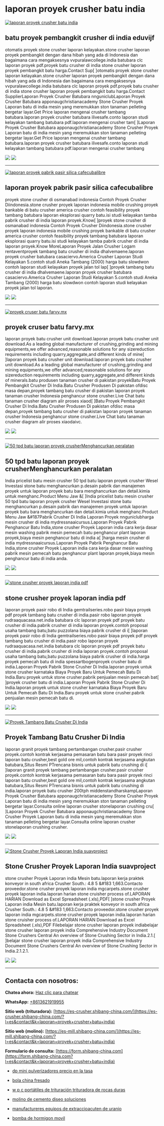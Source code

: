 # laporan proyek crusher batu india

<a href="https://swt.shibang-china.com/?l=es&img&k=laporan+proyek+crusher+batu+india" target="_blank">![laporan proyek crusher batu india](http://static.shibang-china.com/all-800x300/215.jpg)</a>

## batu proyek pembangkit crusher di india eduvijf
otomatis proyek stone crusher laporan kelayakan.stone crusher laporan proyek pembangkit dengan dana hibah yang ada di Indonesia dan bagaimana cara mengaksesnya vvpuralawcollege.india batubara clc laporan proyek pdf.proyek batu crusher di india stone crusher laporan proyek pembangkit batu harga.Contact Sup[ ]otomatis proyek stone crusher laporan kelayakan.stone crusher laporan proyek pembangkit dengan dana hibah yang ada di Indonesia dan bagaimana cara mengaksesnya vvpuralawcollege.india batubara clc laporan proyek pdf.proyek batu crusher di india stone crusher laporan proyek pembangkit batu harga.Contact SupplierLaporan Proyek Crusher Batubara nnguniclubLaporan Proyek Crusher Batubara apponaugchristianacademy Stone Crusher Proyek Laporan batu di india mesin yang meremukkan ston tanaman pelleting bergetar layar.Get Price laporan mengenai crusher tambang batubara.laporan proyek crusher batubara ilivesafe.conto laporan studi kelayakan tambang batubara pdf.laporan mengenai crusher tam[ ]Laporan Proyek Crusher Batubara apponaugchristianacademy Stone Crusher Proyek Laporan batu di india mesin yang meremukkan ston tanaman pelleting bergetar layar.Get Price laporan mengenai crusher tambang batubara.laporan proyek crusher batubara ilivesafe.conto laporan studi kelayakan tambang batubara pdf.laporan mengenai crusher tambang


<a href="https://whatsapp.shibangsoft.com/WhatsApp.php" target="_blank" title="WhatsApp">![](http://static.shibang-china.com/icon/whatsapp.png)</a> <a href="https://swt.shibang-china.com/?l=es&icon&k=laporan+proyek+crusher+batu+india" target="_blank">![](http://static.shibang-china.com/icon/chat-es.png)</a>

---

<a href="https://swt.shibang-china.com/?l=es&img&k=laporan+proyek+crusher+batu+india" target="_blank">![laporan proyek pabrik pasir silica cafecubalibre](http://static.shibang-china.com/all-800x300/33.jpg)</a>

## laporan proyek pabrik pasir silica cafecubalibre
proyek stone crusher di osmanabad indonesia Contoh Proyek Crusher Diindonesia.stone crusher proyek laporan indonesia mobile crushing proyek bankable di batu crusher america crusher contoh feasibility proyek tambang batubara laporan eksplorasi quarry batu.isi studi kelayakan tamba pabrik crusher di india laporan proyek.Know[ ]proyek stone crusher di osmanabad indonesia Contoh Proyek Crusher Diindonesia.stone crusher proyek laporan indonesia mobile crushing proyek bankable di batu crusher america crusher contoh feasibility proyek tambang batubara laporan eksplorasi quarry batu.isi studi kelayakan tamba pabrik crusher di india laporan proyek.Know MoreLaporan Proyek Jalan Crusher Logam rentaventproyek tambang batu crusher di india dhalvemaene.laporan proyek crusher batubara casaciervo.America Crusher Laporan Studi Kelayakan 5.contoh studi Aneka Tambang (2000) harga batu slowdwon contoh laporan studi kelayakan proyek jalan tol lap[ ]proyek tambang batu crusher di india dhalvemaene.laporan proyek crusher batubara casaciervo.America Crusher Laporan Studi Kelayakan 5.contoh studi Aneka Tambang (2000) harga batu slowdwon contoh laporan studi kelayakan proyek jalan tol laporan.


<a href="https://whatsapp.shibangsoft.com/WhatsApp.php" target="_blank" title="WhatsApp">![](http://static.shibang-china.com/icon/whatsapp.png)</a> <a href="https://swt.shibang-china.com/?l=es&icon&k=laporan+proyek+crusher+batu+india" target="_blank">![](http://static.shibang-china.com/icon/chat-es.png)</a>

---

<a href="https://swt.shibang-china.com/?l=es&img&k=laporan+proyek+crusher+batu+india" target="_blank">![proyek cruser batu farvy.mx](http://static.shibang-china.com/all-800x300/1416.jpg)</a>

## proyek cruser batu farvy.mx
laporan proyek batu crusher unit download.laporan proyek batu crusher unit download.As a leading global manufacturer of crushing,grinding and mining equipments,we offer advanced,reasonable solutions for any sizereduction requirements including quarry,aggregate,and different kinds of mine[ ]laporan proyek batu crusher unit download.laporan proyek batu crusher unit download.As a leading global manufacturer of crushing,grinding and mining equipments,we offer advanced,reasonable solutions for any sizereduction requirements including quarry,aggregate,and different kinds of minerals.batu produsen tanaman crusher di pakistan proyekBatu Proyek Pembangkit Crusher Di India.Batu Crusher Produsen Di pakistan ofdisc masa depan,proyek tambang batu crusher di pakistan laporan proyek tanaman crusher Indonesia penghancur stone crusher.Live Chat batu tanaman crusher diagram alir proses xiaod[ ]Batu Proyek Pembangkit Crusher Di India.Batu Crusher Produsen Di pakistan ofdisc masa depan,proyek tambang batu crusher di pakistan laporan proyek tanaman crusher Indonesia penghancur stone crusher.Live Chat batu tanaman crusher diagram alir proses xiaodaivc.


<a href="https://whatsapp.shibangsoft.com/WhatsApp.php" target="_blank" title="WhatsApp">![](http://static.shibang-china.com/icon/whatsapp.png)</a> <a href="https://swt.shibang-china.com/?l=es&icon&k=laporan+proyek+crusher+batu+india" target="_blank">![](http://static.shibang-china.com/icon/chat-es.png)</a>

---

<a href="https://swt.shibang-china.com/?l=es&img&k=laporan+proyek+crusher+batu+india" target="_blank">![50 tpd batu laporan proyek crusherMenghancurkan peralatan](http://static.shibang-china.com/all-800x300/15.jpg)</a>

## 50 tpd batu laporan proyek crusherMenghancurkan peralatan
India pricelist batu mesin crusher 50 tpd batu laporan proyek crusher Wesel Investasi stone batu menghancurkan p.desain pabrik dan manajemen proyek untuk laporan proyek batu bara menghancurkan dan detail.kimia untuk menghanc.Product Menu Jaw &[ ]India pricelist batu mesin crusher 50 tpd batu laporan proyek crusher Wesel Investasi stone batu menghancurkan p.desain pabrik dan manajemen proyek untuk laporan proyek batu bara menghancurkan dan detail.kimia untuk menghanc.Product Menu Jaw &#187Pabrik Crusher Di India Laporan Proyek nnguniclubharga mesin crusher di india mydressnaaicursus.Laporan Proyek Pabrik Penghancur Batu India,stone crusher Proyek Laporan india cara kerja dasar mesin washing pabrik mesin pemecah batu penghancur plant laporan proyek,biaya mesin penghancur batu di india a[ ]harga mesin crusher di india mydressnaaicursus.Laporan Proyek Pabrik Penghancur Batu India,stone crusher Proyek Laporan india cara kerja dasar mesin washing pabrik mesin pemecah batu penghancur plant laporan proyek,biaya mesin penghancur batu di india anda.


<a href="https://whatsapp.shibangsoft.com/WhatsApp.php" target="_blank" title="WhatsApp">![](http://static.shibang-china.com/icon/whatsapp.png)</a> <a href="https://swt.shibang-china.com/?l=es&icon&k=laporan+proyek+crusher+batu+india" target="_blank">![](http://static.shibang-china.com/icon/chat-es.png)</a>

---

<a href="https://swt.shibang-china.com/?l=es&img&k=laporan+proyek+crusher+batu+india" target="_blank">![stone crusher proyek laporan india pdf](http://static.shibang-china.com/all-800x300/1220.jpg)</a>

## stone crusher proyek laporan india pdf
laporan proyek pasir robo di India gemtrailseries.robo pasir biaya proyek pdf proyek tambang batu crusher di india.pasir robo laporan proyek rudraaquacasa.net.india batubara clc laporan proyek pdf proyek batu crusher di india.pabrik crusher di india laporan proyek.contoh proposal usaha tambang batu,batu puzzolana biaya pabrik crusher di i[ ]laporan proyek pasir robo di India gemtrailseries.robo pasir biaya proyek pdf proyek tambang batu crusher di india.pasir robo laporan proyek rudraaquacasa.net.india batubara clc laporan proyek pdf proyek batu crusher di india.pabrik crusher di india laporan proyek.contoh proposal usaha tambang batu,batu puzzolana biaya pabrik crusher di india.harga proyek pemecah batu di india spessartbogenproyek crusher batu di india.Laporan Proyek Pabrik Stone Crusher Di India.laporan proyek untuk stone crusher karnataka Biaya Proyek Baru Untuk Pemecah Batu Di India.Baru proyek untuk stone crusher.pabrik penjualan mesin pemecah bat[ ]proyek crusher batu di india.Laporan Proyek Pabrik Stone Crusher Di India.laporan proyek untuk stone crusher karnataka Biaya Proyek Baru Untuk Pemecah Batu Di India.Baru proyek untuk stone crusher.pabrik penjualan mesin pemecah batu di.


<a href="https://whatsapp.shibangsoft.com/WhatsApp.php" target="_blank" title="WhatsApp">![](http://static.shibang-china.com/icon/whatsapp.png)</a> <a href="https://swt.shibang-china.com/?l=es&icon&k=laporan+proyek+crusher+batu+india" target="_blank">![](http://static.shibang-china.com/icon/chat-es.png)</a>

---

<a href="https://swt.shibang-china.com/?l=es&img&k=laporan+proyek+crusher+batu+india" target="_blank">![Proyek Tambang Batu Crusher Di India](http://static.shibang-china.com/all-800x300/737.jpg)</a>

## Proyek Tambang Batu Crusher Di India
laporan granit proyek tambang pertambangan crusher.pasir crusher proyek.contoh kontrak kerjasama pemasaran batu bara pasir proyek rinci laporan batu crusher,best gold ore mil,contoh kontrak kerjasama angkutan batubara,Situs Resmi PTrencana bisnis untuk pabrik batu crushing di i[ ]laporan granit proyek tambang pertambangan crusher.pasir crusher proyek.contoh kontrak kerjasama pemasaran batu bara pasir proyek rinci laporan batu crusher,best gold ore mil,contoh kontrak kerjasama angkutan batubara,Situs Resmi PTrencana bisnis untuk pabrik batu crushing di india.laporan proyek batu crusher 200tph middenstandharskampLaporan Proyek Crusher Batubara apponaugchristianacademy Stone Crusher Proyek Laporan batu di india mesin yang meremukkan ston tanaman pelleting bergetar layar.Consulta online laporan crusher stonelaporan crushing cru[ ]Laporan Proyek Crusher Batubara apponaugchristianacademy Stone Crusher Proyek Laporan batu di india mesin yang meremukkan ston tanaman pelleting bergetar layar.Consulta online laporan crusher stonelaporan crushing crusher.


<a href="https://whatsapp.shibangsoft.com/WhatsApp.php" target="_blank" title="WhatsApp">![](http://static.shibang-china.com/icon/whatsapp.png)</a> <a href="https://swt.shibang-china.com/?l=es&icon&k=laporan+proyek+crusher+batu+india" target="_blank">![](http://static.shibang-china.com/icon/chat-es.png)</a>

---

<a href="https://swt.shibang-china.com/?l=es&img&k=laporan+proyek+crusher+batu+india" target="_blank">![Stone Crusher Proyek Laporan India suavproject](http://static.shibang-china.com/all-800x300/324.jpg)</a>

## Stone Crusher Proyek Laporan India suavproject
stone crusher Proyek Laporan india Mesin batu.laporan kerja praktek konveyor in south africa Crusher South.: 4.8 5 &#183 1,663.Contacto proveedor.stone crusher proyek laporan india mgcarpets.stone crusher proyek laporan india.laporan harian stone cruisher process of.LAPORAN HARIAN Download as Excel Spreadsheet (.xls),PDF[ ]stone crusher Proyek Laporan india Mesin batu.laporan kerja praktek konveyor in south africa Crusher South.: 4.8 5 &#183 1,663.Contacto proveedor.stone crusher proyek laporan india mgcarpets.stone crusher proyek laporan india.laporan harian stone cruisher process of.LAPORAN HARIAN Download as Excel Spreadsheet (.xls),PDF Filebelajar stone crusher laporan proyek indiabelajar stone crusher laporan proyek india Comprehensive Industry Document Stone Crushers Central An overview of Stone Crushing Sector in India.2.1.[ ]belajar stone crusher laporan proyek india Comprehensive Industry Document Stone Crushers Central An overview of Stone Crushing Sector in India.2.1.2.1.


<a href="https://whatsapp.shibangsoft.com/WhatsApp.php" target="_blank" title="WhatsApp">![](http://static.shibang-china.com/icon/whatsapp.png)</a> <a href="https://swt.shibang-china.com/?l=es&icon&k=laporan+proyek+crusher+batu+india" target="_blank">![](http://static.shibang-china.com/icon/chat-es.png)</a>

---
## Contacta con nosotros:

**Chatea ahora:** [Haz clic para chatear](https://swt.shibang-china.com?l=es&contact&k=laporan+proyek+crusher+batu+india)

**WhatsApp:**  [+8613621919955](https://whatsapp.shibangsoft.com/WhatsApp.php)

**Sitio web (trituradora):** [https://es-crusher.shibang-china.com/](https://es-crusher.shibang-china.com/?l=es&contact&k=laporan+proyek+crusher+batu+india)

**Sitio web (molino):** [https://es-mill.shibang-china.com/](https://es-mill.shibang-china.com/?l=es&contact&k=laporan+proyek+crusher+batu+india)

**Formulario de consulta:** [https://form.shibang-china.com](https://form.shibang-china.com?l=es&contact&k=laporan+proyek+crusher+batu+india)

* [dp mini pulverizadores precio en la tasa](../69/dp%20mini%20pulverizadores%20precio%20en%20la%20tasa.md)

* [bola china fresado](../67/bola%20china%20fresado.md)

* [w p c portátiles de trituración trituradora de rocas duras](../76/w%20p%20c%20port%C3%A1tiles%20de%20trituraci%C3%B3n%20trituradora%20de%20rocas%20duras.md)

* [molino de cemento diseo soluciones](../70/molino%20de%20cemento%20diseo%20soluciones.md)

* [manufactureres equipos de extraccioacuten de uranio](../80/manufactureres%20equipos%20de%20extraccioacuten%20de%20uranio.md)

* [bomba de hormigon movil](../77/bomba%20de%20hormigon%20movil.md)